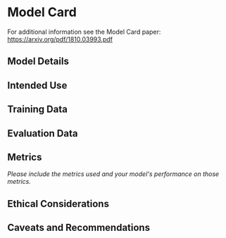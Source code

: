 # Model Card


For additional information see the Model Card paper: https://arxiv.org/pdf/1810.03993.pdf

## Model Details

## Intended Use

## Training Data

## Evaluation Data


## Metrics
_Please include the metrics used and your model's performance on those metrics._

## Ethical Considerations

## Caveats and Recommendations

